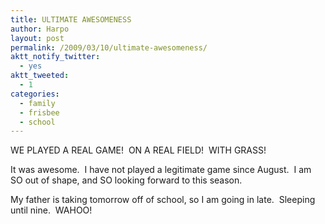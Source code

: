 ```yaml
---
title: ULTIMATE AWESOMENESS
author: Harpo
layout: post
permalink: /2009/03/10/ultimate-awesomeness/
aktt_notify_twitter:
  - yes
aktt_tweeted:
  - 1
categories:
  - family
  - frisbee
  - school
---
```

WE PLAYED A REAL GAME!  ON A REAL FIELD!  WITH GRASS!

It was awesome.  I have not played a legitimate game since August.  I am SO out of shape, and SO looking forward to this season.

My father is taking tomorrow off of school, so I am going in late.  Sleeping until nine.  WAHOO!
